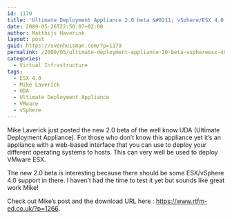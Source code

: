 ```yaml
---
id: 1179
title: 'Ultimate Deployment Appliance 2.0 beta &#8211; vSphere/ESX 4.0 support'
date: 2009-05-26T22:50:07+02:00
author: Matthijs Haverink
layout: post
guid: https://svenhuisman.com/?p=1179
permalink: /2009/05/ultimate-deployment-appliance-20-beta-vsphereesx-40-support/
categories:
  - Virtual Infrastructure
tags:
  - ESX 4.0
  - Mike Laverick
  - UDA
  - Ultimate Deployment Appliance
  - VMware
  - vSphere
---
```

Mike Laverick just posted the new 2.0 beta of the well know UDA (Ultimate Deployment Appliance). For those who don&#8217;t know this appliance yet it&#8217;s an appliance with a web-based interface that you can use to deploy your different operating systems to hosts. This can very well be used to deploy VMware ESX.

The new 2.0 beta is interesting because there should be some ESX/vSphere 4.0 support in there. I haven&#8217;t had the time to test it yet but sounds like great work Mike!

Check out Mike&#8217;s post and the download URL here : <a href="https://www.rtfm-ed.co.uk/?p=1266" target="_blank">https://www.rtfm-ed.co.uk/?p=1266</a>.